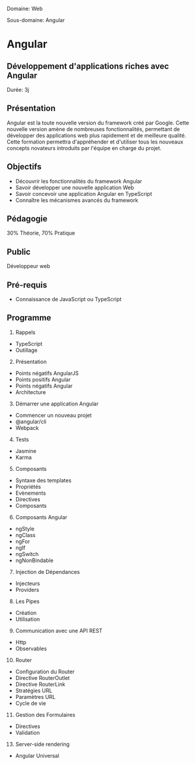 Domaine: Web

Sous-domaine: Angular

# Angular
## Développement d'applications riches avec Angular

Durée: 3j

## Présentation

Angular est la toute nouvelle version du framework créé par Google. Cette nouvelle version amène de nombreuses fonctionnalités, permettant de développer des applications web plus rapidement et de meilleure qualité. Cette formation permettra d'appréhender et d'utiliser tous les nouveaux concepts novateurs introduits par l'équipe en charge du projet.

## Objectifs

- Découvrir les fonctionnalités du framework Angular
- Savoir développer une nouvelle application Web
- Savoir concevoir une application Angular en TypeScript
- Connaître les mécanismes avancés du framework


## Pédagogie

30% Théorie, 70% Pratique

## Public

Développeur web

## Pré-requis

- Connaissance de JavaScript ou TypeScript

## Programme

1. Rappels
  - TypeScript
  - Outillage

2. Présentation
  - Points négatifs AngularJS
  - Points positifs Angular
  - Points négatifs Angular
  - Architecture

3. Démarrer une application Angular
  - Commencer un nouveau projet
  - @angular/cli
  - Webpack

4. Tests
  - Jasmine
  - Karma

5. Composants
  - Syntaxe des templates
  - Propriétés
  - Evènements
  - Directives
  - Composants

6. Composants Angular
  - ngStyle
  - ngClass
  - ngFor
  - ngIf
  - ngSwitch
  - ngNonBindable

7. Injection de Dépendances
  - Injecteurs
  - Providers

8. Les Pipes
  - Création
  - Utilisation

9. Communication avec une API REST
  - Http
  - Observables

10. Router
  - Configuration du Router
  - Directive RouterOutlet
  - Directive RouterLink
  - Stratégies URL
  - Paramètres URL
  - Cycle de vie

11. Gestion des Formulaires
  - Directives
  - Validation

13. Server-side rendering
  - Angular Universal
